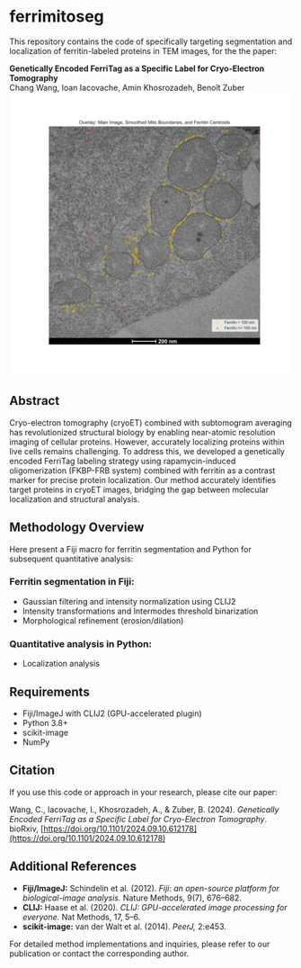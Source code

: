 # ferrimitoseg

This repository contains the code of specifically targeting segmentation and localization of ferritin-labeled proteins in TEM images, for the the paper:

**Genetically Encoded FerriTag as a Specific Label for Cryo-Electron Tomography**  
Chang Wang, Ioan Iacovache, Amin Khosrozadeh, Benoît Zuber
![result](./overlay_figure.svg)

## Abstract

Cryo-electron tomography (cryoET) combined with subtomogram averaging has revolutionized structural biology by enabling near-atomic resolution imaging of cellular proteins. However, accurately localizing proteins within live cells remains challenging. To address this, we developed a genetically encoded FerriTag labeling strategy using rapamycin-induced oligomerization (FKBP-FRB system) combined with ferritin as a contrast marker for precise protein localization. Our method accurately identifies target proteins in cryoET images, bridging the gap between molecular localization and structural analysis.

## Methodology Overview

Here present a Fiji macro for ferritin segmentation and Python for subsequent quantitative analysis:

### Ferritin segmentation in Fiji:
- Gaussian filtering and intensity normalization using CLIJ2
- Intensity transformations and Intermodes threshold binarization
- Morphological refinement (erosion/dilation)

### Quantitative analysis in Python:
- Localization analysis

## Requirements

- Fiji/ImageJ with CLIJ2 (GPU-accelerated plugin)
- Python 3.8+
- scikit-image
- NumPy

## Citation

If you use this code or approach in your research, please cite our paper:

Wang, C., Iacovache, I., Khosrozadeh, A., & Zuber, B. (2024). *Genetically Encoded FerriTag as a Specific Label for Cryo-Electron Tomography*. bioRxiv, [https://doi.org/10.1101/2024.09.10.612178](https://doi.org/10.1101/2024.09.10.612178)

## Additional References

- **Fiji/ImageJ:** Schindelin et al. (2012). *Fiji: an open-source platform for biological-image analysis.* Nature Methods, 9(7), 676–682.
- **CLIJ:** Haase et al. (2020). *CLIJ: GPU-accelerated image processing for everyone.* Nat Methods, 17, 5–6.
- **scikit-image:** van der Walt et al. (2014). *PeerJ,* 2:e453.

For detailed method implementations and inquiries, please refer to our publication or contact the corresponding author.
